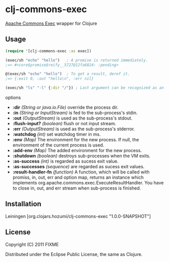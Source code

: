 # clj-commons-exec

[Apache Commons Exec](http://commons.apache.org/exec/) wrapper for Clojure

## Usage
```clojure
(require '[clj-commons-exec :as exec])

(exec/sh "echo" "hello")   ; A promise is returned immediately.
;=> #<core$promise$reify__5727@12fa6824: :pending>

@(exec/sh "echo" "hello")  ; To get a result, deref it.
;=> {:exit 0, :out "hello\n", :err nil}

(exec/sh "ls" "-l" {:dir "/"}) ; Last argument can be recognized as an option map.
```

options

* **:dir** *(String or java.io.File)* override the process dir.
* **:in** *(String or InputStream)* is fed to the sub-process's stdin.
* **:out** *(OutputStream)* is used as the sub-process's stdout.
* **:flush-input?** *(boolean)* flush or not input stream.
* **:err** *(OutputStream)* is used as the sub-process's stderror.
* **:watchdog** *(int)* set watchdog timer in ms.
* **:env** *(Map)* The environment for the new process. If null, the environment of the current process is used.
* **:add-env** *(Map)* The added environment for the new process.
* **:shutdown** *(boolean)* destroys sub-processes when the VM exits.
* **:as-success** *(int)* is regarded as sucess exit value.
* **:as-successes** *(sequence)* are regarded as sucess exit values.
* **:result-handler-fn** *(function)* A function, which will be called with promiss, in, out, err and option map, returns an instance which implements org.apache.commons.exec.ExecuteResultHandler. You have to close in, out, and err stream when sub-process is finished.

## Installation
Leiningen [org.clojars.hozumi/clj-commons-exec "1.0.0-SNAPSHOT"]

## License

Copyright (C) 2011 FIXME

Distributed under the Eclipse Public License, the same as Clojure.
